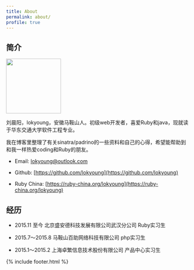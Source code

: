 ```yaml
---
title: About
permalink: about/
profile: true
---
```

## 简介

<img src="{{ site.baseurl }}assets/images/avatar.png" width="150px">

刘晨阳，lokyoung，安徽马鞍山人。初级web开发者，喜爱Ruby和java，现就读于华东交通大学软件工程专业。

我在博客里整理了有关sinatra/padrino的一些资料和自己的心得，希望能帮助到和我一样热爱coding和Ruby的朋友。  

- Email: [lokyoung@outlook.com](mailto:lokyoung@outlook.com)

- Github: [https://github.com/lokyoung](https://github.com/lokyoung)

- Ruby China: [https://ruby-china.org/lokyoung](https://ruby-china.org/lokyoung)

## 经历
- 2015.11 至今 北京盛安德科技发展有限公司武汉分公司 Ruby实习生

- 2015.7～2015.8 马鞍山百助网络科技有限公司 php实习生

- 2015.1～2015.2 上海卓繁信息技术股份有限公司 产品中心实习生

{% include footer.html %}
